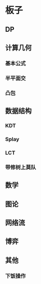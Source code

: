 # 板子

## DP



## 计算几何

### 基本公式



### 半平面交



### 凸包



## 数据结构



### KDT

### Splay

### LCT

### 带修树上莫队



## 数学



## 图论

## 网络流

## 博弈

## 其他

### 下饭操作